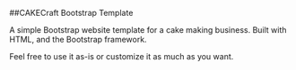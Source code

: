 ##CAKECraft Bootstrap Template

A simple Bootstrap website template for a cake making business.
Built with HTML, and the Bootstrap framework.

Feel free to use it as-is or customize it as much as you want.
